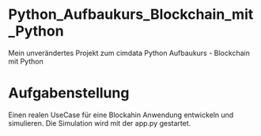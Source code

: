 # Python_Aufbaukurs_Blockchain_mit_Python
Mein unverändertes Projekt zum cimdata Python Aufbaukurs - Blockchain mit Python

Aufgabenstellung
================

Einen realen UseCase für eine Blockahin Anwendung entwickeln und simulieren.
Die Simulation wird mit der app.py gestartet.
